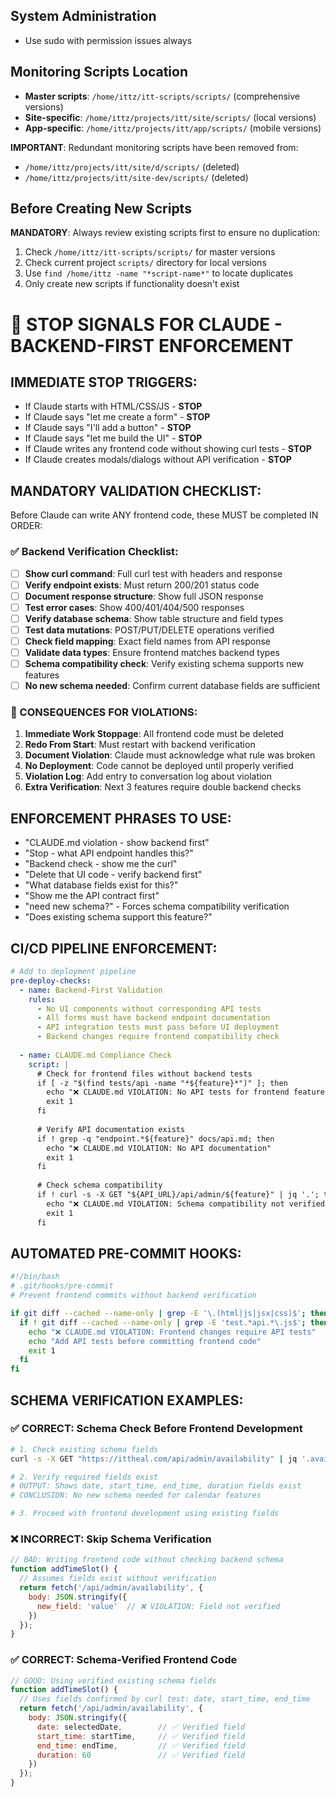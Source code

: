 ## System Administration

- Use sudo with permission issues always

## Monitoring Scripts Location
- **Master scripts**: `/home/ittz/itt-scripts/scripts/` (comprehensive versions)
- **Site-specific**: `/home/ittz/projects/itt/site/scripts/` (local versions)
- **App-specific**: `/home/ittz/projects/itt/app/scripts/` (mobile versions)

**IMPORTANT**: Redundant monitoring scripts have been removed from:
- `/home/ittz/projects/itt/site/d/scripts/` (deleted)
- `/home/ittz/projects/itt/site-dev/scripts/` (deleted)

## Before Creating New Scripts
**MANDATORY**: Always review existing scripts first to ensure no duplication:
1. Check `/home/ittz/itt-scripts/scripts/` for master versions
2. Check current project `scripts/` directory for local versions
3. Use `find /home/ittz -name "*script-name*"` to locate duplicates
4. Only create new scripts if functionality doesn't exist

# 🛑 STOP SIGNALS FOR CLAUDE - BACKEND-FIRST ENFORCEMENT

## IMMEDIATE STOP TRIGGERS:
- If Claude starts with HTML/CSS/JS - **STOP**
- If Claude says "let me create a form" - **STOP**
- If Claude says "I'll add a button" - **STOP**
- If Claude says "let me build the UI" - **STOP**
- If Claude writes any frontend code without showing curl tests - **STOP**
- If Claude creates modals/dialogs without API verification - **STOP**

## MANDATORY VALIDATION CHECKLIST:
Before Claude can write ANY frontend code, these MUST be completed IN ORDER:

### ✅ Backend Verification Checklist:
- [ ] **Show curl command**: Full curl test with headers and response
- [ ] **Verify endpoint exists**: Must return 200/201 status code
- [ ] **Document response structure**: Show full JSON response
- [ ] **Test error cases**: Show 400/401/404/500 responses
- [ ] **Verify database schema**: Show table structure and field types
- [ ] **Test data mutations**: POST/PUT/DELETE operations verified
- [ ] **Check field mapping**: Exact field names from API response
- [ ] **Validate data types**: Ensure frontend matches backend types
- [ ] **Schema compatibility check**: Verify existing schema supports new features
- [ ] **No new schema needed**: Confirm current database fields are sufficient

### 🚫 CONSEQUENCES FOR VIOLATIONS:
1. **Immediate Work Stoppage**: All frontend code must be deleted
2. **Redo From Start**: Must restart with backend verification
3. **Document Violation**: Claude must acknowledge what rule was broken
4. **No Deployment**: Code cannot be deployed until properly verified
5. **Violation Log**: Add entry to conversation log about violation
6. **Extra Verification**: Next 3 features require double backend checks

## ENFORCEMENT PHRASES TO USE:
- "CLAUDE.md violation - show backend first"
- "Stop - what API endpoint handles this?"
- "Backend check - show me the curl"
- "Delete that UI code - verify backend first"
- "What database fields exist for this?"
- "Show me the API contract first"
- "need new schema?" - Forces schema compatibility verification
- "Does existing schema support this feature?"

## CI/CD PIPELINE ENFORCEMENT:
```yaml
# Add to deployment pipeline
pre-deploy-checks:
  - name: Backend-First Validation
    rules:
      - No UI components without corresponding API tests
      - All forms must have backend endpoint documentation
      - API integration tests must pass before UI deployment
      - Backend changes require frontend compatibility check
  
  - name: CLAUDE.md Compliance Check
    script: |
      # Check for frontend files without backend tests
      if [ -z "$(find tests/api -name "*${feature}*")" ]; then
        echo "❌ CLAUDE.md VIOLATION: No API tests for frontend feature"
        exit 1
      fi
      
      # Verify API documentation exists
      if ! grep -q "endpoint.*${feature}" docs/api.md; then
        echo "❌ CLAUDE.md VIOLATION: No API documentation"
        exit 1
      fi
      
      # Check schema compatibility
      if ! curl -s -X GET "${API_URL}/api/admin/${feature}" | jq '.'; then
        echo "❌ CLAUDE.md VIOLATION: Schema compatibility not verified"
        exit 1
      fi
```

## AUTOMATED PRE-COMMIT HOOKS:
```bash
#!/bin/bash
# .git/hooks/pre-commit
# Prevent frontend commits without backend verification

if git diff --cached --name-only | grep -E '\.(html|js|jsx|css)$'; then
  if ! git diff --cached --name-only | grep -E 'test.*api.*\.js$'; then
    echo "❌ CLAUDE.md VIOLATION: Frontend changes require API tests"
    echo "Add API tests before committing frontend code"
    exit 1
  fi
fi
```

## SCHEMA VERIFICATION EXAMPLES:

### ✅ CORRECT: Schema Check Before Frontend Development
```bash
# 1. Check existing schema fields
curl -s -X GET "https://ittheal.com/api/admin/availability" | jq '.availability[0]'

# 2. Verify required fields exist
# OUTPUT: Shows date, start_time, end_time, duration fields exist
# CONCLUSION: No new schema needed for calendar features

# 3. Proceed with frontend development using existing fields
```

### ❌ INCORRECT: Skip Schema Verification
```javascript
// BAD: Writing frontend code without checking backend schema
function addTimeSlot() {
  // Assumes fields exist without verification
  return fetch('/api/admin/availability', {
    body: JSON.stringify({
      new_field: 'value'  // ❌ VIOLATION: Field not verified
    })
  });
}
```

### ✅ CORRECT: Schema-Verified Frontend Code
```javascript
// GOOD: Using verified existing schema fields
function addTimeSlot() {
  // Uses fields confirmed by curl test: date, start_time, end_time
  return fetch('/api/admin/availability', {
    body: JSON.stringify({
      date: selectedDate,        // ✅ Verified field
      start_time: startTime,     // ✅ Verified field  
      end_time: endTime,         // ✅ Verified field
      duration: 60               // ✅ Verified field
    })
  });
}
```
